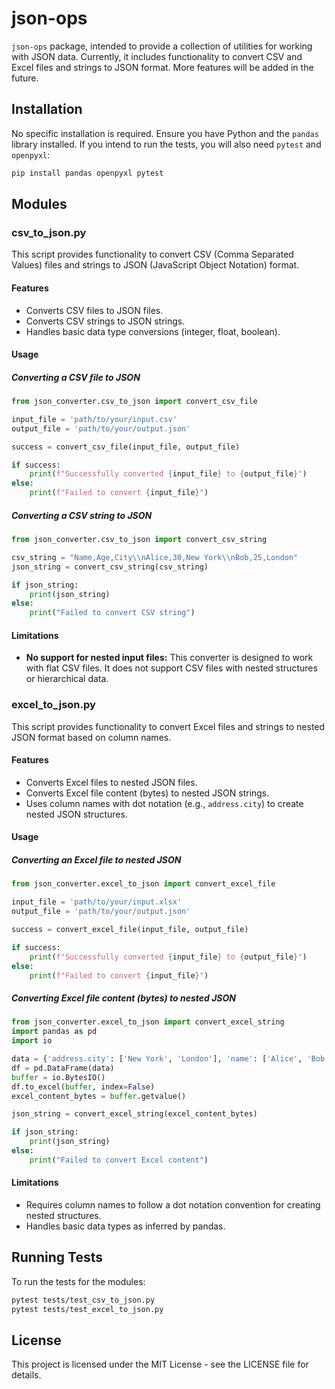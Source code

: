 # json-ops

`json-ops` package, intended to provide a collection of utilities for working with JSON data. Currently, it includes functionality to convert CSV and Excel files and strings to JSON format. More features will be added in the future.

## Installation

No specific installation is required. Ensure you have Python and the `pandas` library installed. If you intend to run the tests, you will also need `pytest` and `openpyxl`:

```bash
pip install pandas openpyxl pytest
```

## Modules

### csv_to_json.py

This script provides functionality to convert CSV (Comma Separated Values) files and strings to JSON (JavaScript Object Notation) format.

#### Features

- Converts CSV files to JSON files.
- Converts CSV strings to JSON strings.
- Handles basic data type conversions (integer, float, boolean).

#### Usage

##### Converting a CSV file to JSON

```python
from json_converter.csv_to_json import convert_csv_file

input_file = 'path/to/your/input.csv'
output_file = 'path/to/your/output.json'

success = convert_csv_file(input_file, output_file)

if success:
    print(f"Successfully converted {input_file} to {output_file}")
else:
    print(f"Failed to convert {input_file}")
```

##### Converting a CSV string to JSON

```python
from json_converter.csv_to_json import convert_csv_string

csv_string = "Name,Age,City\\nAlice,30,New York\\nBob,25,London"
json_string = convert_csv_string(csv_string)

if json_string:
    print(json_string)
else:
    print("Failed to convert CSV string")
```

#### Limitations

- **No support for nested input files:** This converter is designed to work with flat CSV files. It does not support CSV files with nested structures or hierarchical data.

### excel_to_json.py

This script provides functionality to convert Excel files and strings to nested JSON format based on column names.

#### Features

- Converts Excel files to nested JSON files.
- Converts Excel file content (bytes) to nested JSON strings.
- Uses column names with dot notation (e.g., `address.city`) to create nested JSON structures.

#### Usage

##### Converting an Excel file to nested JSON

```python
from json_converter.excel_to_json import convert_excel_file

input_file = 'path/to/your/input.xlsx'
output_file = 'path/to/your/output.json'

success = convert_excel_file(input_file, output_file)

if success:
    print(f"Successfully converted {input_file} to {output_file}")
else:
    print(f"Failed to convert {input_file}")
```

##### Converting Excel file content (bytes) to nested JSON

```python
from json_converter.excel_to_json import convert_excel_string
import pandas as pd
import io

data = {'address.city': ['New York', 'London'], 'name': ['Alice', 'Bob']}
df = pd.DataFrame(data)
buffer = io.BytesIO()
df.to_excel(buffer, index=False)
excel_content_bytes = buffer.getvalue()

json_string = convert_excel_string(excel_content_bytes)

if json_string:
    print(json_string)
else:
    print("Failed to convert Excel content")
```

#### Limitations

- Requires column names to follow a dot notation convention for creating nested structures.
- Handles basic data types as inferred by pandas.

## Running Tests

To run the tests for the modules:

```bash
pytest tests/test_csv_to_json.py
pytest tests/test_excel_to_json.py
```

## License

This project is licensed under the MIT License - see the LICENSE file for details.
